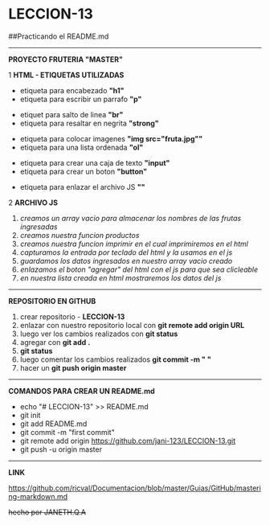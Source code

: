 # LECCION-13
##Practicando el README.md

***

**PROYECTO FRUTERIA "MASTER"**

1 **HTML - ETIQUETAS UTILIZADAS**
  + etiqueta para encabezado **"h1"**
  + etiqueta para escribir un parrafo **"p"**
  - etiquet para salto de linea **"br"**
  - etiqueta para resaltar en negrita **"strong"**
  * etiqueta para colocar imagenes **"img src="fruta.jpg""**
  * etiqueta para una lista ordenada **"ol"**
  + etiqueta para crear una caja de texto **"input"**
  + etiqueta para crear un boton **"button"**
  - etiqueta para enlazar el archivo JS **"<script src="javascrit.js"></script>"**

2 **ARCHIVO JS**
   1. *creamos un array vacio para almacenar los nombres de las frutas ingresadas*
   2. *creamos nuestra funcion productos*
   3. *creamos nuestra funcion imprimir en el cual imprimiremos en el html*
   4. *capturamos la entrada por teclado del html y la usamos en el js*
   5. *guardamos los datos ingresados en nuestro array vacio creado*
   6. *enlazamos el boton "agregar" del html con el js para que sea clicleable*
   7. *en nuestra lista creada en html mostraremos los datos del js*

***

**REPOSITORIO EN GITHUB**

1. crear repositorio - **LECCION-13**
2. enlazar con nuestro repositorio local con **git remote add origin URL**
3. luego ver los cambios realizados con **git status**
4. agregar con **git add .**
5. **git status**
6. luego comentar los cambios realizados **git commit -m "  "**
7. hacer un **git push origin master**

***

**COMANDOS PARA CREAR UN README.md**

+ echo "# LECCION-13" >> README.md
+ git init
+ git add README.md
+ git commit -m "first commit"
+ git remote add origin https://github.com/jani-123/LECCION-13.git
+ git push -u origin master

***

**LINK**

https://github.com/ricval/Documentacion/blob/master/Guias/GitHub/mastering-markdown.md

~~hecho por JANETH.Q.A~~
